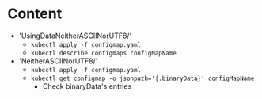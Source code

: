 # Content
* 'UsingDataNeitherASCIINorUTF8/'
  * `kubectl apply -f configmap.yaml`
  * `kubectl describe configmaps configMapName`
* 'NeitherASCIINorUTF8/'
  * `kubectl apply -f configmap.yaml`
  * `kubectl get configmap -o jsonpath='{.binaryData}' configMapName`
    * Check binaryData's entries